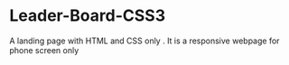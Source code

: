 # Leader-Board-CSS3
A landing page with HTML and CSS only . It is a responsive webpage for phone screen only
